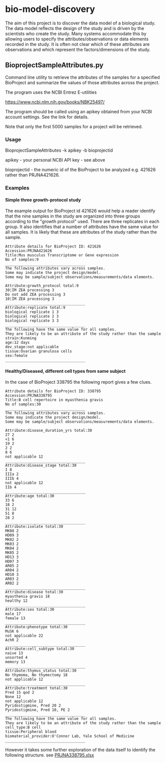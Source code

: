 # bio-model-discovery
The aim of this project is to discover the data model of a biological study. The data model reflects the design of the study and is driven by the scientists who create the study. Many systems accommodate this by allowing users to specify the attributes/observations or data elements recorded in the study. It is often not clear which of these attributes are observations and which represent the factors/dimensions of the study.

## BioprojectSampleAttributes.py
Command line utility to retrieve the attributes of the samples for a specified BioProject and summarize the values of those attributes across the project.

The program uses the NCBI Entrez E-utilities

<https://www.ncbi.nlm.nih.gov/books/NBK25497/>

The program should be called using an apikey obtained from your NCBI account settings. See the link for details.


Note that only the first 5000 samples for a project will be retrieved.

### Usage
BioprojectSampleAttributes -k apikey -b bioprojectid

apikey - your personal NCBI API key - see above

bioprojectid - the numeric id of the BioProject to be analyzed e.g. 421626 rather than PRJNA421626.

### Examples
#### Simple three growth-protocol study
The example output for BioProject id 421626 would help a reader identify that the nine samples in the study are organized into three groups according to the "growth protocol" used. There are three replicates in each group. It also identifies that a number of attributes have the same value for all samples. It is likely that these are attributes of the study rather than the sample.

```
Attribute details for BioProject ID: 421626
Accession:PRJNA421626
Title:Mus musculus Transcriptome or Gene expression
No of samples:9
____________________________________
The following attributes vary across samples.
Some may indicate the project design/model.
Some may be sample/subject observations/measurements/data elements.

Attribute:growth_protocol total:9
30¦ÌM ZEA processing 3
Do not add ZEA processing 3
10¦ÌM ZEA processing 3
____________________________________
Attribute:replicate total:9
biological replicate 1 3
biological replicate 2 3
biological replicate 3 3
____________________________________
The following have the same value for all samples.
They are likely to be an attribute of the study rather than the sample
strain:Kunming
age:12 days
dev_stage:not applicable
tissue:Ovarian granulosa cells
sex:female
____________________________________
```
#### Healthy/Diseased, different cell types from same subject
In the case of BioProject 338795 the following report gives a few clues.

```
Attribute details for BioProject ID: 338795
Accession:PRJNA338795
Title:B cell repertoire in myasthenia gravis
No of samples:30
____________________________________
The following attributes vary across samples.
Some may indicate the project design/model.
Some may be sample/subject observations/measurements/data elements.

Attribute:disease_duration_yrs total:30
27 2
<1 6
19 2
2 2
8 6
not applicable 12
____________________________________
Attribute:disease_stage total:30
I 8
IIIa 2
IIIb 4
not applicable 12
IIb 4
____________________________________
Attribute:age total:30
33 6
18 2
31 12
51 8
28 2
____________________________________
Attribute:isolate total:30
MK08 2
HD09 3
MK02 2
MK03 2
MK04 2
MK05 2
HD13 3
HD07 3
AR05 2
AR04 2
HD10 3
AR03 2
AR02 2
____________________________________
Attribute:disease total:30
myasthenia gravis 18
healthy 12
____________________________________
Attribute:sex total:30
male 17
female 13
____________________________________
Attribute:phenotype total:30
MuSK 6
not applicable 22
AchR 2
____________________________________
Attribute:cell_subtype total:30
naive 13
unsorted 4
memory 13
____________________________________
Attribute:thymus_status total:30
No thymoma, No thymectomy 18
not applicable 12
____________________________________
Attribute:treatment total:30
Pred 15 qod 2
None 12
not applicable 12
Pyridostigmine, Pred 20 2
Pyridostigmine, Pred 10, PE 2
____________________________________
The following have the same value for all samples.
They are likely to be an attribute of the study rather than the sample
cell_type:B cell
tissue:Peripheral blood
biomaterial_provider:O'Connor Lab, Yale School of Medicine
____________________________________
```
However it takes some further exploration of the data itself to identify the following structure. see [PRJNA338795.xlsx](https://github.com/ianfore/bio-model-discovery/files/1564065/PRJNA338795.xlsx)



